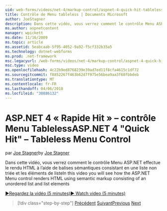```yaml
---
uid: web-forms/videos/net-4/markup-control/aspnet-4-quick-hit-tableless-menu-control
title: Contrôle de Menu tableless | Documents Microsoft
author: JoeStagner
description: Dans cette vidéo, vous verrez comment le contrôle Menu ASP.NET effectue le rendu HTML à l’aide de balises sémantiques consistant en une liste non triée et les éléments de liste
ms.author: aspnetcontent
manager: wpickett
ms.date: 11/16/2009
ms.topic: article
ms.assetid: 5eabcaab-5f95-4052-9a92-f5cf332b35a5
ms.technology: dotnet-webforms
ms.prod: .net-framework
msc.legacyurl: /web-forms/videos/net-4/markup-control/aspnet-4-quick-hit-tableless-menu-control
msc.type: video
ms.openlocfilehash: 4c22b9ed8768239e39ad7ed11f8cfa4615c1df72
ms.sourcegitcommit: f8852267f463b62d7f975e56bea9aa3f68fbbdeb
ms.translationtype: MT
ms.contentlocale: fr-FR
ms.lasthandoff: 04/06/2018
ms.locfileid: "30886132"
---
```

<a name="aspnet-4-quick-hit--tableless-menu-control"></a><span data-ttu-id="1dd1c-103">ASP.NET 4 « Rapide Hit » – contrôle Menu Tableless</span><span class="sxs-lookup"><span data-stu-id="1dd1c-103">ASP.NET 4 "Quick Hit" – Tableless Menu Control</span></span>
====================
<span data-ttu-id="1dd1c-104">par [Joe Stagner](https://github.com/JoeStagner)</span><span class="sxs-lookup"><span data-stu-id="1dd1c-104">by [Joe Stagner](https://github.com/JoeStagner)</span></span>

<span data-ttu-id="1dd1c-105">Dans cette vidéo, vous verrez comment le contrôle Menu ASP.NET effectue le rendu HTML à l’aide de balises sémantiques consistant en une liste non triée et les éléments de liste</span><span class="sxs-lookup"><span data-stu-id="1dd1c-105">In this video you will see how the ASP.NET Menu control renders HTML using semantic markup consisting of an unordered list and list elements</span></span> 

[<span data-ttu-id="1dd1c-106">&#9654;Regardez la vidéo (5 minutes)</span><span class="sxs-lookup"><span data-stu-id="1dd1c-106">&#9654; Watch video (5 minutes)</span></span>](https://channel9.msdn.com/Blogs/ASP-NET-Site-Videos/aspnet-4-quick-hit-tableless-menu-control)

> [!div class="step-by-step"]
> <span data-ttu-id="1dd1c-107">[Précédent](aspnet-4-quick-hit-table-free-templated-controls.md)
> [Suivant](aspnet-4-quick-hit-hidden-field-divs.md)</span><span class="sxs-lookup"><span data-stu-id="1dd1c-107">[Previous](aspnet-4-quick-hit-table-free-templated-controls.md)
[Next](aspnet-4-quick-hit-hidden-field-divs.md)</span></span>
